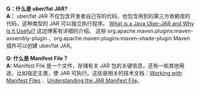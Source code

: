 **Q：什么是 uber/fat JAR?**<br>
**A：** uber/fat JAR 不仅包含开发者自己写的代码，也包含用到的第三方依赖库的代码，这种类型的 JAR 可以独立执行程序。<wbr>
[What is a Java Uber-JAR and Why Is It Useful?](https://blog.payara.fish/what-is-a-java-uber-jar) 这边博客有详细的介绍。<wbr>
这些 org.apache.maven.plugins:maven-assembly-plugin 、org.apache.maven.plugins:maven-shade-plugin Maven 插件可以创建 <wbr>
uber/fat JAR。

**Q: 什么是 Manifest File？**<br>
**A:** Manifest File 是一个文件，存储有关 JAR 包的关键信息，还有一些其他用途，比如指定主类，使 JAR 可执行。<wbr>
这些是相关的技术文档：[Working with Manifest Files](https://docs.oracle.com/javase/tutorial/deployment/jar/manifestindex.html)<wbr>
、[Understanding the JAR Manifest File](https://www.baeldung.com/java-jar-manifest)。

